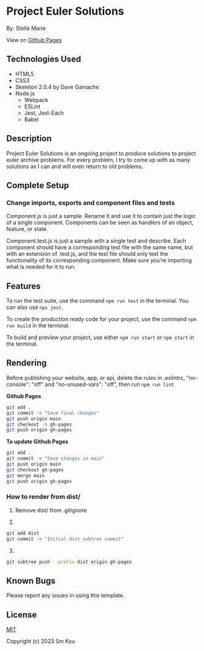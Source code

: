 # Project Euler Solutions

By: Stella Marie

View on [Github Pages](https://smkou.github.io/project-euler-solutions/)

## **Technologies Used**

- HTML5
- CSS3
- Skeleton 2.0.4 by Dave Gamache
- Node.js
  - Webpack
  - ESLint
  - Jest, Jest-Each
  - Babel

## **Description**

Project Euler Solutions is an ongoing project to produce solutions to project euler archive problems. For every problem, I try to come up with as many solutions as I can and will even return to old problems.

## **Complete Setup**

### **Change imports, exports and component files and tests**

Component.js is just a sample. Rename it and use it to contain just the logic of a single component. Components can be seen as handlers of an object, feature, or state.

Component.test.js is just a sample with a single test and describe. Each component should have a corresponding test file with the same name, but with an extension of .test.js, and the test file should only test the functionality of its corresponding component. Make sure you're importing what is needed for it to run.

## **Features**

To run the test suite, use the command ```npm run test``` in the terminal. You can also use ```npx jest```.

To create the production ready code for your project, use the command ```npm run build``` in the terminal.

To build and preview your project, use either ```npm run start``` or ```npm start``` in the terminal.

## **Rendering**

Before publishing your website, app, or api, delete the rules in .eslintrc, "no-console": "off" and "no-unused-vars": "off", then run ```npm run lint```

**Github Pages**

```bash
git add .
git commit -m "Save final changes"
git push origin main
git checkout -b gh-pages
git push origin gh-pages
```

**To update Github Pages**

```bash
git add .
git commit -m "Save changes in main"
git push origin main
git checkout gh-pages
git merge main
git push origin gh-pages
```

### **How to render from dist/**

1. Remove dist/ from .gitignore

2.  
```bash
git add dist
git commit -m "Initial dist subtree commit"
```

3.  
```bash
git subtree push --prefix dist origin gh-pages
```

## **Known Bugs**

Please report any issues in using this template.

## **License**

[MIT](https://choosealicense.com/licenses/mit/)

Copyright (c) 2023 Sm Kou
